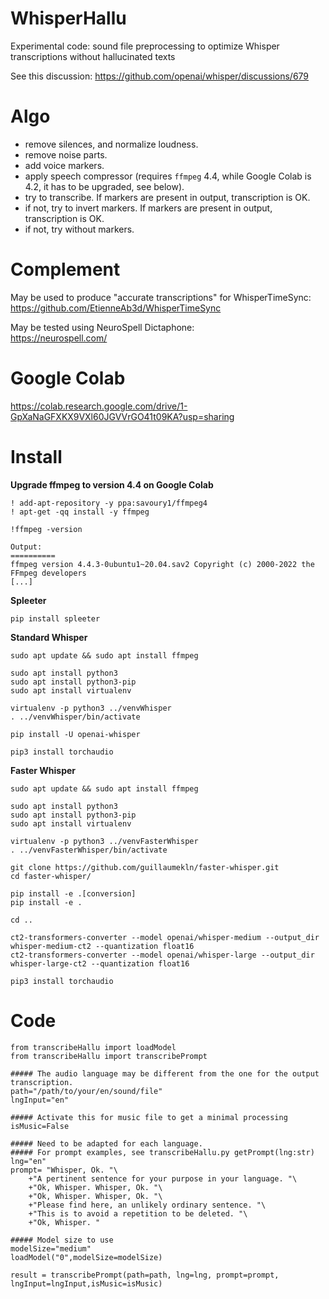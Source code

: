 # WhisperHallu
Experimental code: sound file preprocessing to optimize Whisper transcriptions without hallucinated texts

See this discussion: https://github.com/openai/whisper/discussions/679

# Algo
- remove silences, and normalize loudness.
- remove noise parts.
- add voice markers.
- apply speech compressor (requires `ffmpeg` 4.4, while Google Colab is 4.2, it has to be upgraded, see below).
- try to transcribe. If markers are present in output, transcription is OK.
- if not, try to invert markers. If markers are present in output, transcription is OK.
- if not, try without markers.

# Complement

May be used to produce "accurate transcriptions" for WhisperTimeSync:<br/>
https://github.com/EtienneAb3d/WhisperTimeSync

May be tested using NeuroSpell Dictaphone:<br/>
https://neurospell.com/

# Google Colab

https://colab.research.google.com/drive/1-GpXaNaGFXKX9VXl60JGVVrGO41t09KA?usp=sharing

# Install

**Upgrade ffmpeg to version 4.4 on Google Colab**
```
! add-apt-repository -y ppa:savoury1/ffmpeg4
! apt-get -qq install -y ffmpeg

!ffmpeg -version

Output:
==========
ffmpeg version 4.4.3-0ubuntu1~20.04.sav2 Copyright (c) 2000-2022 the FFmpeg developers
[...]
```

**Spleeter**

```
pip install spleeter
```

**Standard Whisper**

```
sudo apt update && sudo apt install ffmpeg

sudo apt install python3
sudo apt install python3-pip
sudo apt install virtualenv

virtualenv -p python3 ../venvWhisper
. ../venvWhisper/bin/activate

pip install -U openai-whisper

pip3 install torchaudio
```

**Faster Whisper**

```
sudo apt update && sudo apt install ffmpeg

sudo apt install python3
sudo apt install python3-pip
sudo apt install virtualenv

virtualenv -p python3 ../venvFasterWhisper
. ../venvFasterWhisper/bin/activate

git clone https://github.com/guillaumekln/faster-whisper.git
cd faster-whisper/

pip install -e .[conversion]
pip install -e .

cd ..

ct2-transformers-converter --model openai/whisper-medium --output_dir whisper-medium-ct2 --quantization float16
ct2-transformers-converter --model openai/whisper-large --output_dir whisper-large-ct2 --quantization float16

pip3 install torchaudio
```

# Code

```
from transcribeHallu import loadModel
from transcribeHallu import transcribePrompt

##### The audio language may be different from the one for the output transcription.
path="/path/to/your/en/sound/file"
lngInput="en"

##### Activate this for music file to get a minimal processing
isMusic=False

##### Need to be adapted for each language.
##### For prompt examples, see transcribeHallu.py getPrompt(lng:str)
lng="en"
prompt= "Whisper, Ok. "\
	+"A pertinent sentence for your purpose in your language. "\
	+"Ok, Whisper. Whisper, Ok. "\
	+"Ok, Whisper. Whisper, Ok. "\
	+"Please find here, an unlikely ordinary sentence. "\
	+"This is to avoid a repetition to be deleted. "\
	+"Ok, Whisper. "

##### Model size to use
modelSize="medium"
loadModel("0",modelSize=modelSize)

result = transcribePrompt(path=path, lng=lng, prompt=prompt, lngInput=lngInput,isMusic=isMusic)
```
